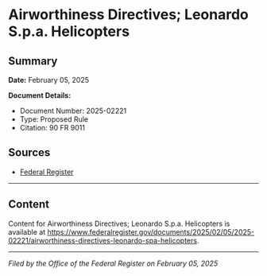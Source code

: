 # Airworthiness Directives; Leonardo S.p.a. Helicopters

## Summary

**Date:** February 05, 2025

**Document Details:**
- Document Number: 2025-02221
- Type: Proposed Rule
- Citation: 90 FR 9011

## Sources
- [Federal Register](https://www.federalregister.gov/documents/2025/02/05/2025-02221/airworthiness-directives-leonardo-spa-helicopters)

---

## Content

Content for Airworthiness Directives; Leonardo S.p.a. Helicopters is available at https://www.federalregister.gov/documents/2025/02/05/2025-02221/airworthiness-directives-leonardo-spa-helicopters.

---

*Filed by the Office of the Federal Register on February 05, 2025*
